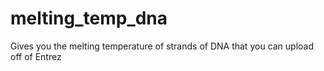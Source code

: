 # melting_temp_dna
Gives you the melting temperature of strands of DNA that you can upload off of Entrez
